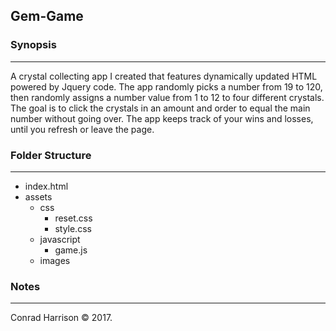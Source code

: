 ## Gem-Game

### Synopsis
***

A crystal collecting app I created that features dynamically updated HTML powered by Jquery code.  The app randomly picks a number from 19 to 120, then randomly assigns a number value from 1 to 12 to four different crystals.  The goal is to click the crystals in an amount and order to equal the main number without going over.  The app keeps track of your wins and losses, until you refresh or leave the page.

### Folder Structure
***

 * index.html
 * assets
     * css
         * reset.css
         * style.css
     * javascript
         * game.js
     * images
           
### Notes
***

Conrad Harrison © 2017. 

